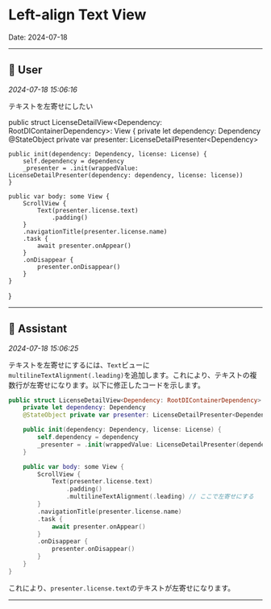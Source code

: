 # Left-align Text View

Date: 2024-07-18

---

## 👤 User
*2024-07-18 15:06:16*

テキストを左寄せにしたい

public struct LicenseDetailView&lt;Dependency: RootDIContainerDependency&gt;: View {
    private let dependency: Dependency
    @StateObject private var presenter: LicenseDetailPresenter&lt;Dependency&gt;

    public init(dependency: Dependency, license: License) {
        self.dependency = dependency
        _presenter = .init(wrappedValue: LicenseDetailPresenter(dependency: dependency, license: license))
    }

    public var body: some View {
        ScrollView {
            Text(presenter.license.text)
                .padding()
        }
        .navigationTitle(presenter.license.name)
        .task {
            await presenter.onAppear()
        }
        .onDisappear {
            presenter.onDisappear()
        }
    }
}

---

## 🤖 Assistant
*2024-07-18 15:06:25*

テキストを左寄せにするには、`Text`ビューに`multilineTextAlignment(.leading)`を追加します。これにより、テキストの複数行が左寄せになります。以下に修正したコードを示します。

```swift
public struct LicenseDetailView<Dependency: RootDIContainerDependency>: View {
    private let dependency: Dependency
    @StateObject private var presenter: LicenseDetailPresenter<Dependency>

    public init(dependency: Dependency, license: License) {
        self.dependency = dependency
        _presenter = .init(wrappedValue: LicenseDetailPresenter(dependency: dependency, license: license))
    }

    public var body: some View {
        ScrollView {
            Text(presenter.license.text)
                .padding()
                .multilineTextAlignment(.leading) // ここで左寄せにする
        }
        .navigationTitle(presenter.license.name)
        .task {
            await presenter.onAppear()
        }
        .onDisappear {
            presenter.onDisappear()
        }
    }
}
```

これにより、`presenter.license.text`のテキストが左寄せになります。

---
